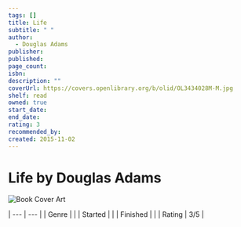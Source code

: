 ```yaml
---
tags: []
title: Life
subtitle: " "
author:
  - Douglas Adams
publisher: 
published: 
page_count: 
isbn: 
description: ""
coverUrl: https://covers.openlibrary.org/b/olid/OL3434028M-M.jpg
shelf: read
owned: true
start_date: 
end_date: 
rating: 3
recommended_by: 
created: 2015-11-02
---
```


# Life by Douglas Adams

![Book Cover Art](https://covers.openlibrary.org/b/olid/OL3434028M-M.jpg)


| --- | --- |
| Genre |  |
| Started |  |
| Finished |  |
| Rating | 3/5 |

